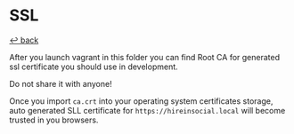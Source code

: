 # SSL 

[↩️ back](/README.md)

After you launch vagrant in this folder you can find Root CA
for generated ssl certificate you should use in development. 

Do not share it with anyone! 

Once you import `ca.crt` into your operating system certificates storage, 
auto generated SLL certificate for `https://hireinsocial.local` will become trusted
in you browsers. 